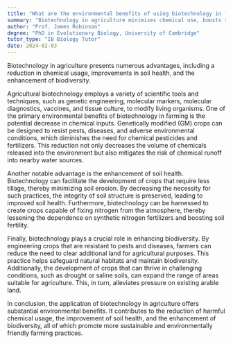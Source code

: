 ```yaml
---
title: "What are the environmental benefits of using biotechnology in farming?"
summary: "Biotechnology in agriculture minimizes chemical use, boosts soil health, and promotes biodiversity, leading to more sustainable farming practices."
author: "Prof. James Robinson"
degree: "PhD in Evolutionary Biology, University of Cambridge"
tutor_type: "IB Biology Tutor"
date: 2024-02-03
---
```


Biotechnology in agriculture presents numerous advantages, including a reduction in chemical usage, improvements in soil health, and the enhancement of biodiversity.

Agricultural biotechnology employs a variety of scientific tools and techniques, such as genetic engineering, molecular markers, molecular diagnostics, vaccines, and tissue culture, to modify living organisms. One of the primary environmental benefits of biotechnology in farming is the potential decrease in chemical inputs. Genetically modified (GM) crops can be designed to resist pests, diseases, and adverse environmental conditions, which diminishes the need for chemical pesticides and fertilizers. This reduction not only decreases the volume of chemicals released into the environment but also mitigates the risk of chemical runoff into nearby water sources.

Another notable advantage is the enhancement of soil health. Biotechnology can facilitate the development of crops that require less tillage, thereby minimizing soil erosion. By decreasing the necessity for such practices, the integrity of soil structure is preserved, leading to improved soil health. Furthermore, biotechnology can be harnessed to create crops capable of fixing nitrogen from the atmosphere, thereby lessening the dependence on synthetic nitrogen fertilizers and boosting soil fertility.

Finally, biotechnology plays a crucial role in enhancing biodiversity. By engineering crops that are resistant to pests and diseases, farmers can reduce the need to clear additional land for agricultural purposes. This practice helps safeguard natural habitats and maintain biodiversity. Additionally, the development of crops that can thrive in challenging conditions, such as drought or saline soils, can expand the range of areas suitable for agriculture. This, in turn, alleviates pressure on existing arable land.

In conclusion, the application of biotechnology in agriculture offers substantial environmental benefits. It contributes to the reduction of harmful chemical usage, the improvement of soil health, and the enhancement of biodiversity, all of which promote more sustainable and environmentally friendly farming practices.
    